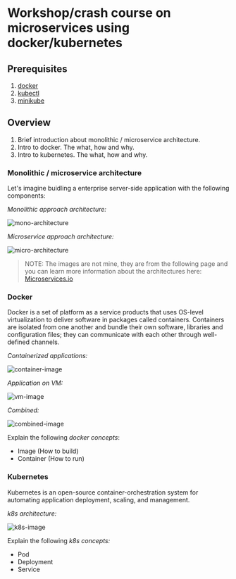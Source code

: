 # Workshop/crash course on microservices using docker/kubernetes

## Prerequisites

1. [docker](https://www.docker.com/get-started)
2. [kubectl](https://kubernetes.io/docs/tasks/tools/install-kubectl/)
3. [minikube](https://minikube.sigs.k8s.io/docs/)

## Overview

1. Brief introduction about monolithic / microservice architecture.
2. Intro to docker. The what, how and why.
3. Intro to kubernetes. The what, how and why.

### Monolithic / microservice architecture

Let's imagine buidling a enterprise server-side application with the following components:

_Monolithic approach architecture:_

![mono-architecture](https://microservices.io/i/DecomposingApplications.011.jpg)

_Microservice approach architecture:_

![micro-architecture](https://microservices.io/i/Microservice_Architecture.png)

> NOTE: The images are not mine, they are from the following page and you can learn more information about the architectures here: [Microservices.io](https://microservices.io/patterns/microservices.html)

### Docker

Docker is a set of platform as a service products that uses OS-level virtualization to deliver software in packages called containers. Containers are isolated from one another and bundle their own software, libraries and configuration files; they can communicate with each other through well-defined channels.

_Containerized applications:_

![container-image](https://www.docker.com/sites/default/files/d8/2018-11/docker-containerized-appliction-blue-border_2.png)

_Application on VM:_

![vm-image](https://www.docker.com/sites/default/files/d8/2018-11/container-vm-whatcontainer_2.png)

_Combined:_

![combined-image](https://i1.wp.com/www.docker.com/blog/wp-content/uploads/Are-containers-..-vms-image-2-1024x759.png?ssl=1)

Explain the following _docker concepts_:

- Image (How to build)
- Container (How to run)

### Kubernetes

Kubernetes is an open-source container-orchestration system for automating application deployment, scaling, and management.

_k8s architecture:_

![k8s-image](https://www.mediakwest.com/images/galeries/_2019_Galerie/2019_09_28_MK33_SERVICES_CLOUD/MKW33_OutilsCloud_kubernetes_architecture.jpg)

Explain the following _k8s concepts:_

- Pod
- Deployment
- Service
